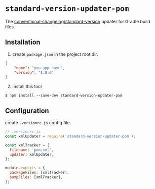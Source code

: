 # `standard-version-updater-pom`

The
[conventional-changelog/standard-version](https://github.com/conventional-changelog/standard-version)
updater for Gradle build files.

## Installation


1. create `package.json` in the project root dir.

```json
{
	"name": "you app name",
	"version": "1.0.0"
}
```

2. install this tool

```shell
$ npm install --save-dev standard-version-updater-pom
```

## Configuration


create `.versionrc.js` config file.

```js
// .versionrc.js
const xmlUpdater = require('standard-version-updater-pom');

const xmlTracker = {
  filename: 'pom.xml',
  updater: xmlUpdater,
};

module.exports = {
  packageFiles: [xmlTracker],
  bumpFiles: [xmlTracker],
};
```